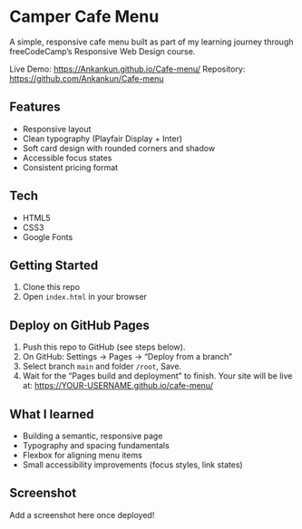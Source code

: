 # Camper Cafe Menu

A simple, responsive cafe menu built as part of my learning journey through freeCodeCamp’s Responsive Web Design course.

Live Demo: https://Ankankun.github.io/Cafe-menu/
Repository: https://github.com/Ankankun/Cafe-menu

## Features
- Responsive layout
- Clean typography (Playfair Display + Inter)
- Soft card design with rounded corners and shadow
- Accessible focus states
- Consistent pricing format

## Tech
- HTML5
- CSS3
- Google Fonts

## Getting Started
1. Clone this repo
2. Open `index.html` in your browser

## Deploy on GitHub Pages
1. Push this repo to GitHub (see steps below).
2. On GitHub: Settings → Pages → “Deploy from a branch”
3. Select branch `main` and folder `/root`, Save.
4. Wait for the “Pages build and deployment” to finish. Your site will be live at:
   https://YOUR-USERNAME.github.io/cafe-menu/

## What I learned
- Building a semantic, responsive page
- Typography and spacing fundamentals
- Flexbox for aligning menu items
- Small accessibility improvements (focus styles, link states)

## Screenshot
Add a screenshot here once deployed!
